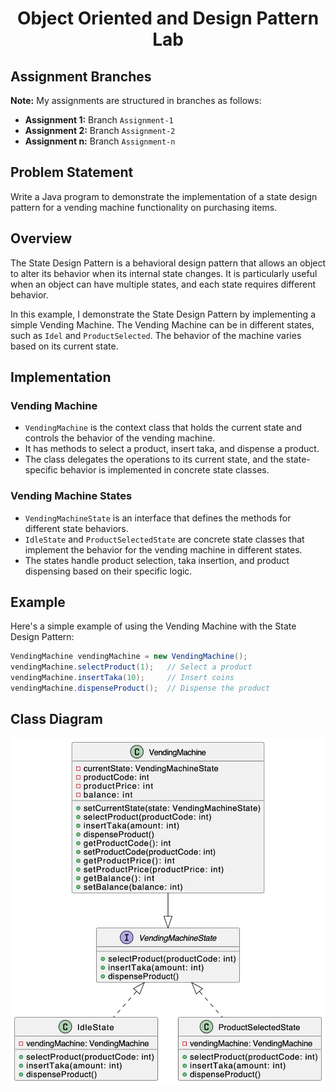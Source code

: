 
<h1 align="center">Object Oriented and Design Pattern Lab</h1>

## Assignment Branches
**Note:** My assignments are structured in branches as follows:
- **Assignment 1:** Branch `Assignment-1`
- **Assignment 2:** Branch `Assignment-2`
- **Assignment n:** Branch `Assignment-n`

## Problem Statement
Write a Java program to demonstrate the implementation of a state design pattern for a vending machine functionality on purchasing items.

## Overview

The State Design Pattern is a behavioral design pattern that allows an object to alter its behavior when its internal state changes. It is particularly useful when an object can have multiple states, and each state requires different behavior.

In this example, I demonstrate the State Design Pattern by implementing a simple Vending Machine. The Vending Machine can be in different states, such as `Idel` and `ProductSelected`. The behavior of the machine varies based on its current state.

## Implementation

### Vending Machine

- `VendingMachine` is the context class that holds the current state and controls the behavior of the vending machine.
- It has methods to select a product, insert taka, and dispense a product.
- The class delegates the operations to its current state, and the state-specific behavior is implemented in concrete state classes.

### Vending Machine States

- `VendingMachineState` is an interface that defines the methods for different state behaviors.
- `IdleState` and `ProductSelectedState` are concrete state classes that implement the behavior for the vending machine in different states.
- The states handle product selection, taka insertion, and product dispensing based on their specific logic.

## Example

Here's a simple example of using the Vending Machine with the State Design Pattern:

```java
VendingMachine vendingMachine = new VendingMachine();
vendingMachine.selectProduct(1);   // Select a product
vendingMachine.insertTaka(10);     // Insert coins
vendingMachine.dispenseProduct();  // Dispense the product
```
## Class Diagram
![](./images/Class_diagram.png)